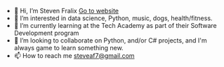 - 👋 Hi, I’m Steven Fralix [Go to website](http://stevenfralix.com/)
- 👀 I’m interested in data science, Python, music, dogs, health/fitness.
- 🌱 I’m currently learning at the Tech Academy as part of their Software Development program
- 💞️ I’m looking to collaborate on Python, and/or C# projects, and I'm always game to learn something new. 
- 📫 How to reach me steveaf7@gmail.com

<!---
steveaf7/steveaf7 is a ✨ special ✨ repository because its `README.md` (this file) appears on your GitHub profile.
You can click the Preview link to take a look at your changes.
--->
